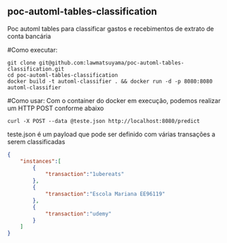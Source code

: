 ## poc-automl-tables-classification

Poc automl tables para classificar gastos e recebimentos de extrato de conta bancária

#Como executar:

```
git clone git@github.com:lawmatsuyama/poc-automl-tables-classification.git
cd poc-automl-tables-classification
docker build -t automl-classifier . && docker run -d -p 8080:8080 automl-classifier
```

#Como usar:
Com o container do docker em execução, podemos realizar um HTTP POST conforme abaixo

`curl -X POST --data @teste.json http://localhost:8080/predict`

teste.json é um payload que pode ser definido com várias transações a serem classificadas

```json
{
    "instances":[
        {
            "transaction":"1ubereats"
        },
        {
            "transaction":"Escola Mariana EE96119"
        },
        {
            "transaction":"udemy"
        }
    ]
}
```

